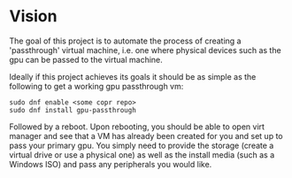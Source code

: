 # Vision
The goal of this project is to automate the process of creating a 'passthrough' virtual machine, i.e. one where physical devices such as the gpu can be passed to the virtual machine.

Ideally if this project achieves its goals it should be as simple as the following to get a working gpu passthrough vm:

```
sudo dnf enable <some copr repo>
sudo dnf install gpu-passthrough
```
Followed by a reboot. Upon rebooting, you should be able to open virt manager and see that a VM has already been created for you and set up to pass your primary gpu. You simply need to provide the storage (create a virtual drive or use a physical one) as well as the install media (such as a Windows ISO) and pass any peripherals you would like.